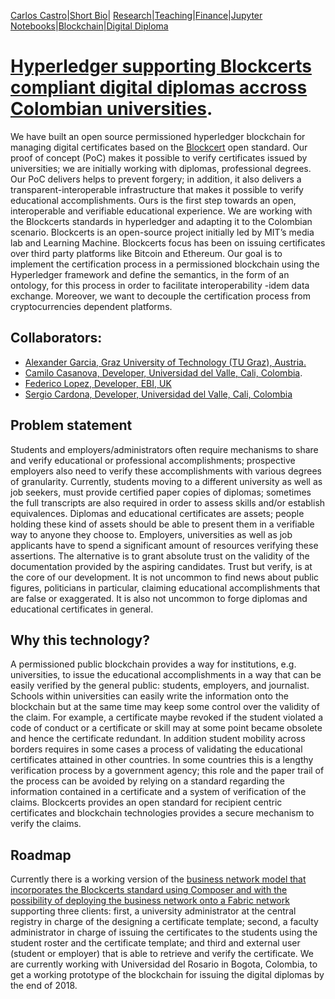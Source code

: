 [Carlos Castro](index.md)|[Short Bio](cv.md)| [Research](res.md)|[Teaching](teach.md)|[Finance](Fin.md)|[Jupyter Notebooks](Jup.md)|[Blockchain](Block.md)|[Digital Diploma](Ddiploma.md)    

# [Hyperledger supporting Blockcerts compliant digital diplomas accross Colombian universities](https://www.youtube.com/watch?v=r2BGzIsB4ww&feature=youtu.be).
We have built an open source permissioned hyperledger blockchain for managing digital certificates based on the [Blockcert](https://www.blockcerts.org/about.html) open standard. Our proof of concept (PoC) makes it possible to verify certificates issued by universities; we are initially working with diplomas, professional degrees. Our PoC delivers helps to prevent forgery; in addition, it also delivers a transparent-interoperable infrastructure that makes it possible to verify educational accomplishments.  Ours is the first step towards an open, interoperable and  verifiable educational experience. We are working with the Blockcerts standards in hyperledger and adapting it to the Colombian scenario.  Blockcerts is an open-source project initially led by MIT’s media lab and Learning Machine. Blockcerts focus has been on issuing certificates over third party platforms like Bitcoin and Ethereum. Our goal is to implement the certification process in a permissioned blockchain using the Hyperledger framework and define the semantics, in the form of an ontology, for this process in order to facilitate interoperability -idem data exchange. Moreover, we want to decouple the certification process from cryptocurrencies dependent platforms.

## Collaborators:
* [Alexander Garcia, Graz University of Technology (TU Graz), Austria.](https://www.researchgate.net/profile/Alexander_Garcia)
* [Camilo Casanova, Developer, Universidad del Valle, Cali, Colombia](https://github.com/Camilo1090). 
* [Federico Lopez, Developer, EBI, UK](https://github.com/ficolo)
* [Sergio Cardona, Developer, Universidad del Valle, Cali, Colombia](https://github.com/chechocardona)

## Problem statement 
Students and employers/administrators often require  mechanisms to share and verify educational or professional accomplishments; prospective employers also need to verify these accomplishments with various degrees of granularity. Currently, students moving to a different university as well as job seekers, must provide certified paper copies of diplomas; sometimes the full transcripts are also required in order to assess skills and/or establish equivalences.  Diplomas and educational certificates are assets; people holding these kind of assets should be able to present them in a verifiable way to anyone they choose to.  Employers, universities as well as job applicants have to spend a significant amount of resources verifying these assertions. The alternative is to grant absolute trust on the validity of the documentation provided by the aspiring candidates. Trust but verify, is at the core of our development.  It is not uncommon to find news about public figures, politicians in particular,  claiming educational accomplishments that are false or exaggerated.   It is also not uncommon to forge diplomas and educational certificates in general. 
 
## Why this technology?
A permissioned public blockchain provides a way for institutions, e.g. universities, to issue the educational accomplishments in a way that can be easily verified by the general public: students, employers, and journalist. Schools within universities can easily write the information onto the blockchain but at the same time may keep some control over the validity of the claim. For example, a certificate maybe revoked if the student violated a code of conduct or a certificate or skill may at some point became obsolete and hence the certificate redundant. In addition student mobility across borders requires in some cases a process of validating the educational certificates attained in other countries. In some countries this is a lengthy verification process by a government agency; this role and the paper trail of the process can be avoided by relying on a standard regarding the information contained in a certificate and a system of verification of the claims. Blockcerts provides an open standard for recipient centric certificates and blockchain technologies provides a secure mechanism to verify the claims.

## Roadmap 
Currently there is a working version of the [business network model that incorporates the Blockcerts standard using Composer and with the possibility of deploying the business network onto a Fabric network](https://github.com/Blockchain4openscience/blockdegree-frontend) supporting three clients: first, a university administrator at the central registry in charge of the designing a certificate template; second, a faculty administrator in charge of issuing the certificates to the students using the student roster and the certificate template; and third and external user (student or employer) that is able to retrieve and verify the certificate. We are currently working with Universidad del Rosario in Bogota, Colombia, to get a working prototype of the blockchain for issuing the digital diplomas by the end of 2018. 
